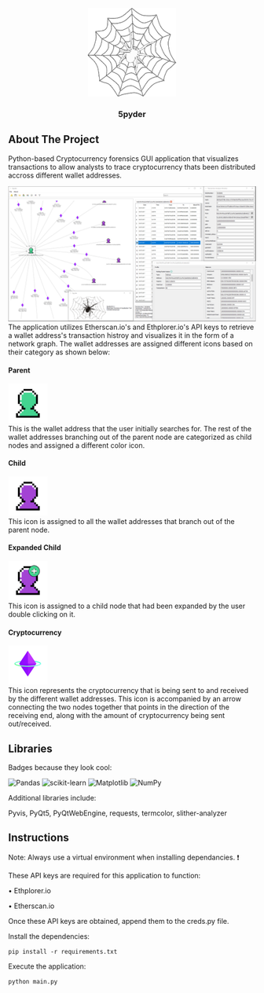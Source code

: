 
<div align="center">
  <a href="https://github.com/HuthaifaM/Spyder">
    <img src="Icons/appLogo.png" alt="Logo" width="180" height="180">
  </a>
  
  <h3 align="center">5pyder</h3>
</div>

## About The Project
Python-based Cryptocurrency forensics GUI application that visualizes transactions to allow analysts to trace cryptocurrency thats been distributed accross different wallet addresses.

<div align="center">
  <a href="https://github.com/HuthaifaM/Spyder">
    <img src="Icons/Application Screenshot.PNG" alt="Logo">
  </a>
</div>
The application utilizes Etherscan.io's and Ethplorer.io's API keys to retrieve a wallet address's transaction histroy and visualizes it in the form of a network graph. The wallet addresses are assigned different icons based on their category as shown below:

#### Parent
<div align="left">
  <a href="https://github.com/HuthaifaM/Spyder">
    <img src="Icons/parent.png" alt="Parent" height=80 width=80>
  </a>
</div>
This is the wallet address that the user initially searches for. The rest of the wallet addresses branching out of the parent node are categorized as child nodes and assigned a different color icon.

#### Child
<div align="left">
  <a href="https://github.com/HuthaifaM/Spyder">
    <img src="Icons/user.png" alt="Child" height=80 width=80>
  </a>
</div>
This icon is assigned to all the wallet addresses that branch out of the parent node.

#### Expanded Child
<div align="left">
  <a href="https://github.com/HuthaifaM/Spyder">
    <img src="Icons/userNodeExpand.png" alt="ExpandedChild" height=80 width=80>
  </a>
</div>
This icon is assigned to a child node that had been expanded by the user double clicking on it.

#### Cryptocurrency
<div align="left">
  <a href="https://github.com/HuthaifaM/Spyder">
    <img src="Icons/eth.png" alt="ExpandedChild" height=80 width=80>
  </a>
</div>
This icon represents the cryptocurrency that is being sent to and received by the different wallet addresses. This icon is accompanied by an arrow connecting the two nodes together that points in the direction of the receiving end, along with the amount of cryptocurrency being sent out/received.

## Libraries
Badges because they look cool:

![Pandas](https://img.shields.io/badge/pandas-%23150458.svg?style=for-the-badge&logo=pandas&logoColor=white)
![scikit-learn](https://img.shields.io/badge/scikit--learn-%23F7931E.svg?style=for-the-badge&logo=scikit-learn&logoColor=white)
![Matplotlib](https://img.shields.io/badge/Matplotlib-%23ffffff.svg?style=for-the-badge&logo=Matplotlib&logoColor=black)
![NumPy](https://img.shields.io/badge/numpy-%23013243.svg?style=for-the-badge&logo=numpy&logoColor=white)

Additional libraries include:

Pyvis, PyQt5, PyQtWebEngine, requests, termcolor, slither-analyzer


## Instructions
Note: Always use a virtual environment when installing dependancies. :exclamation:

These API keys are required for this application to function:

• Ethplorer.io

• Etherscan.io

Once these API keys are obtained, append them to the creds.py file.

Install the dependencies:
```
pip install -r requirements.txt
```
Execute the application:
```
python main.py
```

